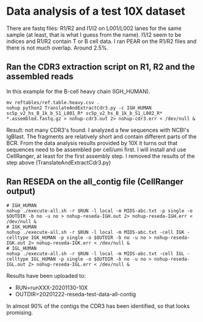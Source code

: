 # Data analysis of a test 10X dataset

There are fastq files: R1/R2 and I1/I2 on L001/L002 lanes for the same sample (at least, that is what I guess from the name).
I1/I2 seem to be indices and R1/R2 contain T or B cell data. I ran PEAR on the R1/R2 files and there is not much overlap. Around 2.5%.

## Ran the CDR3 extraction script on R1, R2 and the assembled reads

In this example for the B-cell heavy chain (IGH_HUMAN).

```
mv reftables/ref.table.heavy.csv .
nohup python2 TranslateAndExtractCdr3.py -c IGH_HUMAN sc5p_v2_hs_B_1k_b_S1_L001_R* sc5p_v2_hs_B_1k_b_S1_L002_R* *.assembled.fastq.gz > nohup-cdr3.out 2> nohup-cdr3.err < /dev/null &
```

Result: not many CDR3's found.
I analyzed a few sequences with NCBI's IgBlast. 
The fragments are relatively short and contain different parts of the BCR.
From the data analysis results provided by 10X it turns out that sequences need to be assembled per cell/umi first.
I will install and use CellRanger, at least for the first assembly step.
I removed the results of the step above (TranslateAndExtractCdr3.py)

## Ran RESEDA on the all_contig file (CellRanger output)

```
# IGH_HUMAN
nohup ./execute-all.sh -r $RUN -l local -m MIDS-abc.txt -p single -o $OUTDIR -b no -u no > nohup-reseda-IGH.out 2> nohup-reseda-IGH.err < /dev/null &
# IGK_HUMAN
nohup ./execute-all.sh -r $RUN -l local -m MIDS-abc.txt -cell IGK -celltype IGK_HUMAN -p single -o $OUTDIR -b no -u no > nohup-reseda-IGK.out 2> nohup-reseda-IGK.err < /dev/null &
# IGL_HUMAN
nohup ./execute-all.sh -r $RUN -l local -m MIDS-abc.txt -cell IGL -celltype IGL_HUMAN -p single -o $OUTDIR -b no -u no > nohup-reseda-IGL.out 2> nohup-reseda-IGL.err < /dev/null &
```

Results have been uploaded to:

* RUN=runXXX-20201130-10X
* OUTDIR=20201222-reseda-test-data-all-contig

In almost 90% of the contigs the CDR3 has been identified, so that looks promising.
